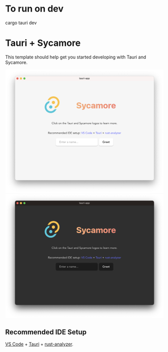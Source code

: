 # To run on dev

cargo tauri dev

# Tauri + Sycamore

This template should help get you started developing with Tauri and Sycamore.

![App Screenshot](./Screenshot-light.png#gh-light-mode-only)
![App Screenshot](./Screenshot-dark.png#gh-dark-mode-only)

## Recommended IDE Setup

[VS Code](https://code.visualstudio.com/) + [Tauri](https://marketplace.visualstudio.com/items?itemName=tauri-apps.tauri-vscode) + [rust-analyzer](https://marketplace.visualstudio.com/items?itemName=rust-lang.rust-analyzer).
